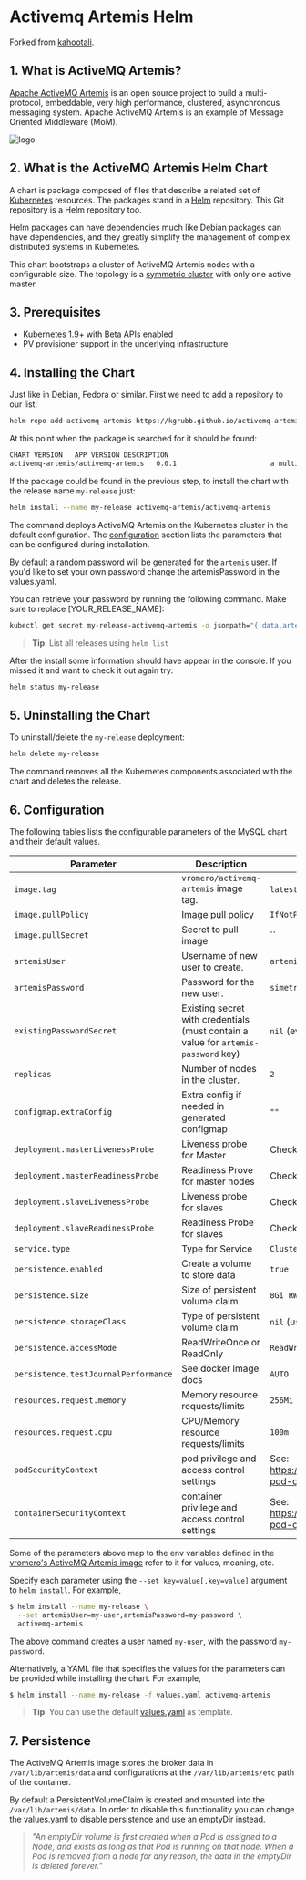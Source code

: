 
# Activemq Artemis Helm

Forked from [kahootali](https://github.com/kahootali/activemq-artemis-helm).

## 1. What is ActiveMQ Artemis?

[Apache ActiveMQ Artemis](https://activemq.apache.org/artemis) is an open source project to build a multi-protocol, embeddable, very high performance, clustered, asynchronous messaging system. Apache ActiveMQ Artemis is an example of Message Oriented Middleware (MoM).

![logo](https://raw.githubusercontent.com/apache/activemq-artemis/master/docs/user-manual/en/images/activemq-logo.png)

## 2. What is the ActiveMQ Artemis Helm Chart

A chart is package composed of files that describe a related set of [Kubernetes](http://kubernetes.io) resources. The packages
stand in a [Helm](https://helm.sh) repository. This Git repository is a Helm repository too.

Helm packages can have dependencies much like Debian packages can have dependencies, and they greatly
simplify the management of complex distributed systems in Kubernetes.

This chart bootstraps a cluster of ActiveMQ Artemis nodes with a configurable size. The topology is a
[symmetric cluster](https://activemq.apache.org/artemis/docs/latest/clusters.html#cluster-topologies) with only one
active master.

## 3. Prerequisites

- Kubernetes 1.9+ with Beta APIs enabled
- PV provisioner support in the underlying infrastructure

## 4. Installing the Chart

Just like in Debian, Fedora or similar. First we need to add a repository to our list:

```bash
helm repo add activemq-artemis https://kgrubb.github.io/activemq-artemis-helm/
```
At this point when the package is searched for it should be found:

```bash
CHART VERSION	APP VERSION	DESCRIPTION
activemq-artemis/activemq-artemis	0.0.1        	           	a multi-protocol, embeddable, very high perform...
```

If the package could be found in the previous step, to install the chart with the release name `my-release` just:

```bash
helm install --name my-release activemq-artemis/activemq-artemis
```

The command deploys ActiveMQ Artemis on the Kubernetes cluster in the default configuration. The [configuration](#configuration) section lists the parameters that can be configured during installation.

By default a random password will be generated for the `artemis` user. If you'd like to set your own password change the artemisPassword
in the values.yaml.

You can retrieve your password by running the following command. Make sure to replace [YOUR_RELEASE_NAME]:

```bash
kubectl get secret my-release-activemq-artemis -o jsonpath="{.data.artemis-password}" | base64 --decode; echo
```

> **Tip**: List all releases using `helm list`

After the install some information should have appear in the console. If you missed it and want to check it out again try:

```bash
helm status my-release
```

## 5. Uninstalling the Chart

To uninstall/delete the `my-release` deployment:

```bash
helm delete my-release
```
The command removes all the Kubernetes components associated with the chart and deletes the release.

## 6. Configuration

The following tables lists the configurable parameters of the MySQL chart and their default values.

| Parameter                            | Description                                      | Default                                      |
| ------------------------------------ | ------------------------------------------------ | -------------------------------------------- |
| `image.tag`                          | `vromero/activemq-artemis` image tag.            | `latest`                                     |
| `image.pullPolicy`                   | Image pull policy                                | `IfNotPresent`                               |
| `image.pullSecret`                   | Secret to pull image                             | ``                                           |
| `artemisUser`                        | Username of new user to create.                  | `artemis`                                    |
| `artemisPassword`                    | Password for the new user.                       | `simetraehcapa`                              |
| `existingPasswordSecret`             | Existing secret with credentials (must contain a value for `artemis-password` key) | `nil` (evaluated as a template) |
| `replicas`                           | Number of nodes in the cluster.                  | `2`                                          |
| `configmap.extraConfig`              | Extra config if needed in generated configmap    | `""`                                         |
| `deployment.masterLivenessProbe`     | Liveness probe for Master                        | Check Values                                 |
| `deployment.masterReadinessProbe`    | Readiness Prove for master nodes                 | Check Values                                 |
| `deployment.slaveLivenessProbe`      | Liveness probe for slaves                        | Check Values                                 |
| `deployment.slaveReadinessProbe`     | Readiness Probe for slaves                       | Check Values                                 |
| `service.type`                       | Type for Service                                 | `ClusterIP`                                  |
| `persistence.enabled`                | Create a volume to store data                    | `true`                                       |
| `persistence.size`                   | Size of persistent volume claim                  | `8Gi RW`                                     |
| `persistence.storageClass`           | Type of persistent volume claim                  | `nil`  (uses alpha storage class annotation) |
| `persistence.accessMode`             | ReadWriteOnce or ReadOnly                        | `ReadWriteOnce`                              |
| `persistence.testJournalPerformance` | See docker image docs                            | `AUTO`                                       |
| `resources.request.memory`           | Memory resource requests/limits                  | `256Mi`                                      |
| `resources.request.cpu`              | CPU/Memory resource requests/limits              | `100m`                                       |
| `podSecurityContext`                 | pod privilege and access control settings        | See: https://kubernetes.io/docs/tasks/configure-pod-container/security-context/ |
| `containerSecurityContext`           | container privilege and access control settings  | See: https://kubernetes.io/docs/tasks/configure-pod-container/security-context/ |


Some of the parameters above map to the env variables defined in the [vromero's ActiveMQ Artemis image](https://hub.docker.com/r/vromero/activemq-artemis/) refer to it for values, meaning, etc.

Specify each parameter using the `--set key=value[,key=value]` argument to `helm install`. For example,

```bash
$ helm install --name my-release \
  --set artemisUser=my-user,artemisPassword=my-password \
  activemq-artemis
```

The above command creates a user named `my-user`, with the password `my-password`.

Alternatively, a YAML file that specifies the values for the parameters can be provided while installing the chart. For example,

```bash
$ helm install --name my-release -f values.yaml activemq-artemis
```
> **Tip**: You can use the default [values.yaml](activemq-artemis/values.yaml) as template.

## 7. Persistence

The ActiveMQ Artemis image stores the broker data in `/var/lib/artemis/data` and configurations at the `/var/lib/artemis/etc` path of the container.

By default a PersistentVolumeClaim is created and mounted into the `/var/lib/artemis/data`. In order to disable this functionality
you can change the values.yaml to disable persistence and use an emptyDir instead.

> *"An emptyDir volume is first created when a Pod is assigned to a Node, and exists as long as that Pod is running on that node. When a Pod is removed from a node for any reason, the data in the emptyDir is deleted forever."*
